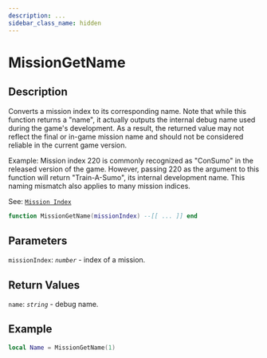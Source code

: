 ```yaml
---
description: ...
sidebar_class_name: hidden
---
```


# MissionGetName

## Description

Converts a mission index to its corresponding name. Note that while this function returns a "name", it actually outputs the internal debug name used during the game's development. As a result, the returned value may not reflect the final or in-game mission name and should not be considered reliable in the current game version.

Example:
Mission index 220 is commonly recognized as "ConSumo" in the released version of the game. However, passing 220 as the argument to this function will return "Train-A-Sumo", its internal development name. This naming mismatch also applies to many mission indices.

See: [`Mission Index`](/docs/game-reference/scripting-enumeration/mission-index)

```lua
function MissionGetName(missionIndex) --[[ ... ]] end
```

## Parameters

`missionIndex`: _`number`_ - index of a mission.

## Return Values

`name`: _`string`_ - debug name.

## Example

```lua
local Name = MissionGetName(1)
```
